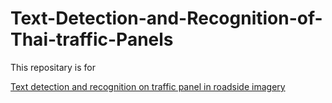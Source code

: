 # Text-Detection-and-Recognition-of-Thai-traffic-Panels


This repositary is for 

[Text detection and recognition on traffic panel in roadside imagery](https://ieeexplore.ieee.org/abstract/document/7958768)
